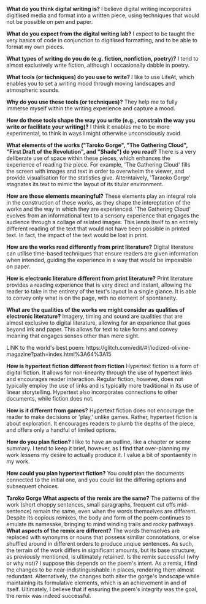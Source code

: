 <p><b>What do you think digital writing is?</b>
I believe digital writing incorporates digitlised media and format into a written piece, using techniques that would not be possible on pen and paper.</p>
<p><b>What do you expect from the digital writing lab?</b>
I expect to be taught the very basics of code in conjunction to digitlised formatting, and to be able to format my own pieces.</p>
<p><b>What types of writing do you do (e.g. fiction, nonfiction, poetry)?</b>
I tend to almost exclusively write fiction, although I occasionally dabble in poetry.</p>
<p><b>What tools (or techniques) do you use to write?</b>
I like to use LifeAt, which enables you to set a writing mood through moving landscapes and atmospheric sounds.</p>
<p><b>Why do you use these tools (or techniques)?</b>
They help me to fully immerse myself within the writing experience and capture a mood.</p>
<p><b>How do these tools shape the way you write (e.g., constrain the way you write or facilitate your writing)?</b>
I think it enables me to be more experimental, to think in ways I might otherwise unconsciously avoid.</p>
<p><b>What elements of the works ("Taroko Gorge", "The Gathering Cloud", "First Draft of the Revolution", and "Shade") do you read?</b>
There is a very deliberate use of space within these pieces, which enhances the experience of reading the piece. For example, 'The Gathering Cloud' fills the screen with images and text in order to overwhelm the viewer, and provide visualisation for the statistics give. Alterntaively, 'Taraoko Gorge' stagnates its text to mimic the layout of its titular environment.</p>
<p><b>How are those elements meaningful?</b>
These elements play an integral role in the construction of these works, as they shape the intereptation of the works and the way in which they are experienced. 'The Gathering Cloud' evolves from an informational text to a sensory experience that engages the audience through a collage of related images. This lends itself to an entirely different reading of the text that would not have been possible in printed text. In fact, the impact of the text would be lost in print.</p>
<p><b>How are the works read differently from print literature?</b>
Digital literature can utilise time-based techniques that ensure readers are given information when intended, guiding the experience in a way that would be impossible on paper.</p>
<p><b>How is electronic literature different from print literature?</b>
Print literature provides a reading experience that is very direct and instant, allowing the reader to take in the entirety of the text's layout in a single glance. It is able to convey only what is on the page, with no element of spontaneity.</p>
<p><b>What are the qualities of the works we might consider as qualities of electronic literature?</b>
Imagery, timing and sound are qualities that are almost exclusive to digital literature, allowing for an experience that goes beyond ink and paper. This allows for text to take forms and convey meaning that engages senses other than mere sight.
<p>LINK to the world's best poem:
https://glitch.com/edit/#!/iodized-olivine-magazine?path=index.html%3A64%3A15</p>
<p><b>How is hypertext fiction different from fiction</b>
Hypertext fiction is a form of digital fiction. It allows for non-linearity through the use of hypertext links and encourages reader interaction. Regular fiction, however, does not typically employ the use of links and is typically more traditional in its use of linear storytelling. Hypertext also incorporates connections to other documents, while fiction does not.</p>
<p><b>How is it different from games?</b>
Hypertext fiction does not encourage the reader to make decisions or 'play,' unlike games. Rather, hypertext fiction is about exploration. It encourages readers to plumb the depths of the piece, and offers only a handful of limited options.</p>
<p><b>How do you plan fiction?</b>
I like to have an outline, like a chapter or scene summary. I tend to keep it brief, however, as I find that over-planning my work lessens my desire to actually produce it. I value a bit of spontaenity in my work.</p>
<p><b>How could you plan hypertext fiction?</b>
You could plan the documents connected to the initial one, and you could list the differing options and subsequent choices.</p>
<p><b>Taroko Gorge
What aspects of the remix are the same?</b>
The patterns of the work (short choppy sentences, small paragraphs, frequent cut offs mid-sentence) remain the same, even when the words themselves are different. Despite its copious remixes, the body and form of the poem continues to emulate its namesake, bringing to mind winding trails and rocky pathways.
<b>What aspects of the remix are different?</b>
The words themselves are replaced with synonyms or nouns that possess similiar connotations, or else shuffled around in different orders to produce unqiue sentences. As such, the terrain of the work differs in significant amounts, but its base structure, as previously mentioned, is ultimately retained.
</b>Is the remix successful (why or why not)?</b>
I suppose this depends on the poem's intent. As a remix, I find the changes to be near-indistinguishable in places, rendering them almost redundant. Alternatively, the changes both alter the gorge's landscape while maintaining its formulative elements, which is an achievement in and of itself. Ultimately, I believe that if ensuring the poem's integrity was the goal, the remix was indeed successful.
